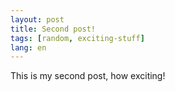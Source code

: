 ```yaml
---
layout: post
title: Second post!
tags: [random, exciting-stuff]
lang: en
---
```


This is my second post, how exciting!
